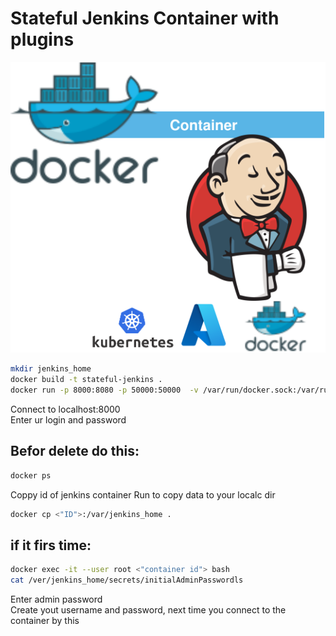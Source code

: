 
<p align="center">
  <h1>Stateful Jenkins Container with plugins</h1>
<img src="https://github.com/Joska99/joska/blob/main/docker/stateful-jenkins/diagram.drawio.svg">
</p>

```bash
mkdir jenkins_home
docker build -t stateful-jenkins .
docker run -p 8000:8080 -p 50000:50000  -v /var/run/docker.sock:/var/run/docker.sock -d --restart=on-failure -t stateful-jenkins
```
Connect to localhost:8000 <br />
Enter ur login and password<br />


<h2>Befor delete do this:</h2>

```bash
docker ps
```
Coppy id of jenkins container
Run to copy data to your localc dir
```bash
docker cp <"ID">:/var/jenkins_home .
```

<h2>if it firs time:</h2>

```bash
docker exec -it --user root <"container id"> bash
cat /ver/jenkins_home/secrets/initialAdminPasswordls
```
Enter admin password<br />
Create yout username and password, next time you connect to the container by this<br />